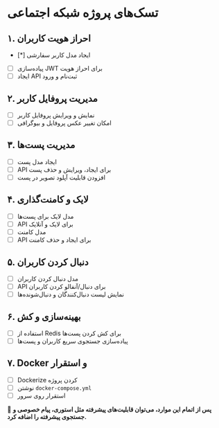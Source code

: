 # **تسک‌های پروژه شبکه اجتماعی**  

## **۱. احراز هویت کاربران**  
- [*] ایجاد مدل کاربر سفارشی  
- [ ] پیاده‌سازی JWT برای احراز هویت  
- [ ] ایجاد API ثبت‌نام و ورود  

## **۲. مدیریت پروفایل کاربر**  
- [ ] نمایش و ویرایش پروفایل کاربر  
- [ ] امکان تغییر عکس پروفایل و بیوگرافی  

## **۳. مدیریت پست‌ها**  
- [ ] ایجاد مدل پست  
- [ ] API برای ایجاد، ویرایش و حذف پست  
- [ ] افزودن قابلیت آپلود تصویر در پست  

## **۴. لایک و کامنت‌گذاری**  
- [ ] مدل لایک برای پست‌ها  
- [ ] API برای لایک و آنلایک  
- [ ] مدل کامنت  
- [ ] API برای ایجاد و حذف کامنت  

## **۵. دنبال کردن کاربران**  
- [ ] مدل دنبال کردن کاربران  
- [ ] API برای دنبال/آنفالو کردن کاربران  
- [ ] نمایش لیست دنبال‌کنندگان و دنبال‌شونده‌ها  

## **۶. بهینه‌سازی و کش**  
- [ ] استفاده از Redis برای کش کردن پست‌ها  
- [ ] پیاده‌سازی جستجوی سریع کاربران و پست‌ها  

## **۷. Docker و استقرار**  
- [ ] Dockerize کردن پروژه  
- [ ] نوشتن `docker-compose.yml`  
- [ ] استقرار روی سرور  

🚀 **پس از اتمام این موارد، می‌توان قابلیت‌های پیشرفته مثل استوری، پیام خصوصی و جستجوی پیشرفته را اضافه کرد.**
